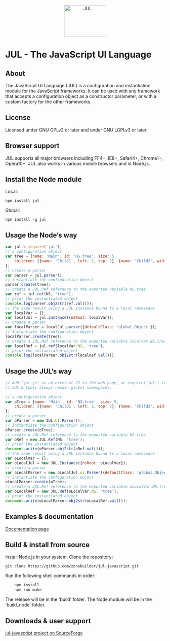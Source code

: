 <p align="center">
<img alt="JUL" src="https://zonebuilder.github.io/media/ela100.png" width="133" height="100" />
</p>

JUL - The JavaScript UI Language
================================

About
-----

The JavaScript UI Language (JUL) is a configuration and instantiation module 
for the JavaScript frameworks.
It can be used with any framework that accepts a configuration object 
as a constructor parameter, or with a custom factory for the other frameworks.

License
-------
 
 Licensed under GNU GPLv2 or later and under GNU LGPLv3 or later.
 
Browser support
---------------

JUL supports all major browsers including FF4+, IE8+, Safari4+, Chrome1+, Opera10+.
JUL also works in various mobile browsers and in Node.js. 

Install the Node module
-----------------------

Local:

`npm install jul`

Global:

`npm install -g jul`


Usage the Node’s way
--------------------

```javascript
var jul = require('jul');
// a configuration object 
var tree = {name: 'Main', id: 'NS.tree', size: 5,
    children: [{name: 'Child1', left: 2, top: 2}, {name: 'Child2', widths: [4, 8, 12]}]
};
// create a parser 
var parser = jul.parser();
// instantiate the configuration object 
parser.create(tree);
// create a JUL.Ref reference to the exported variable NS.tree 
var ref = jul.ref(NS, 'tree');
// print the instantiated object 
console.log(parser.obj2str(ref.val()));
// the same result using a JUL instance bound to a local namespace
var localVar = {};
var localJul = jul.instance({nsRoot: localVar});
// create a parser 
var localParser = localJul.parser({defaultClass: 'global.Object'});
// instantiate the configuration object 
localParser.create(tree);
// create a JUL.Ref reference to the exported variable localVar.NS.tree 
var localRef = jul.ref(localVar.NS, 'tree');
// print the instantiated object 
console.log(localParser.obj2str(localRef.val()));
```

Usage the JUL’s way
-------------------

```javascript
// Add "jul.js" as an external JS in the web page, or require('jul') in Node. 
// JUL & tools always remain global namespaces. 
 
// a configuration object 
var oTree = {name: 'Main', id: 'NS.tree', size: 5,
    children: [{name: 'Child1', left: 2, top: 2}, {name: 'Child2', widths: [4, 8, 12]}]
};
// create a parser 
var oParser = new JUL.UI.Parser();
// instantiate the configuration object 
oParser.create(oTree);
// create a JUL.Ref reference to the exported variable NS.tree 
var oRef = new JUL.Ref(NS, 'tree');
// print the instantiated object 
document.write(oParser.obj2str(oRef.val()));
// the same result using a JUL instance bound to a local namespace
var oLocalVar = {};
var oLocalJul = new JUL.Instance({nsRoot: oLocalVar});
// create a parser 
var oLocalParser = new oLocalJul.ui.Parser({defaultClass: 'global.Object'});
// instantiate the configuration object 
oLocalParser.create(oTree);
// create a JUL.Ref reference to the exported variable oLocalVar.NS.tree 
var oLocalRef = new JUL.Ref(oLocalVar.NS, 'tree');
// print the instantiated object 
document.write(oLocalParser.obj2str(oLocalRef.val()));
```

Examples & documentation
------------------------

[Documentation page](https://zonebuilder.github.io/jul/index.html)

Build & install from source
---------------------------

Install [Node.js](https://nodejs.org/) in your system.
Clone the repository:

`git clone https://github.com/zonebuilder/jul-javascript.git`

Run the following shell commands in order:

```bash
	npm install
	npm run make
```
The release will be in the 'build' folder. The Node module will be in the 'build_node' folder.

Downloads & user support
------------------------

[jul-javascript project on SourceForge](http://sourceforge.net/projects/jul-javascript/)

